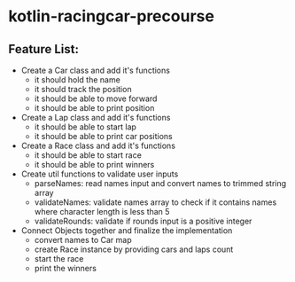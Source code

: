 # kotlin-racingcar-precourse

## Feature List:
- Create a Car class and add it's functions
  - it should hold the name
  - it should track the position
  - it should be able to move forward
  - it should be able to print position
- Create a Lap class and add it's functions
  - it should be able to start lap
  - it should be able to print car positions
- Create a Race class and add it's functions
  - it should be able to start race
  - it should be able to print winners
- Create util functions to validate user inputs
  - parseNames: read names input and convert names to trimmed string array
  - validateNames: validate names array to check if it contains names where character length is less than 5
  - validateRounds: validate if rounds input is a positive integer
- Connect Objects together and finalize the implementation
  - convert names to Car map
  - create Race instance by providing cars and laps count
  - start the race
  - print the winners
